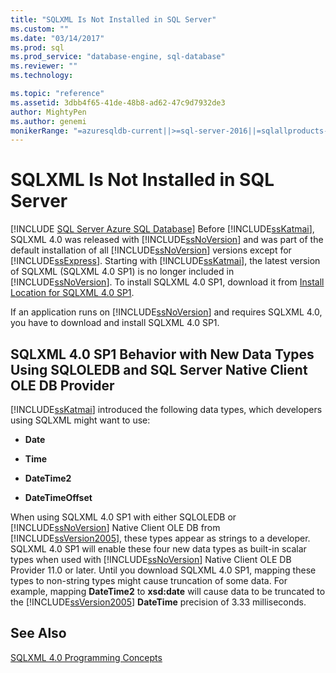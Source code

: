 ```yaml
---
title: "SQLXML Is Not Installed in SQL Server"
ms.custom: ""
ms.date: "03/14/2017"
ms.prod: sql
ms.prod_service: "database-engine, sql-database"
ms.reviewer: ""
ms.technology: 

ms.topic: "reference"
ms.assetid: 3dbb4f65-41de-48b8-ad62-47c9d7932de3
author: MightyPen
ms.author: genemi
monikerRange: "=azuresqldb-current||>=sql-server-2016||=sqlallproducts-allversions||>=sql-server-linux-2017||=azuresqldb-mi-current"
---
```

# SQLXML Is Not Installed in SQL Server
[!INCLUDE [SQL Server Azure SQL Database](../../includes/applies-to-version/sql-asdb.md)]
  Before [!INCLUDE[ssKatmai](../../includes/sskatmai-md.md)], SQLXML 4.0 was released with [!INCLUDE[ssNoVersion](../../includes/ssnoversion-md.md)] and was part of the default installation of all [!INCLUDE[ssNoVersion](../../includes/ssnoversion-md.md)] versions except for [!INCLUDE[ssExpress](../../includes/ssexpress-md.md)]. Starting with [!INCLUDE[ssKatmai](../../includes/sskatmai-md.md)], the latest version of SQLXML (SQLXML 4.0 SP1) is no longer included in [!INCLUDE[ssNoVersion](../../includes/ssnoversion-md.md)]. To install SQLXML 4.0 SP1, download it from [Install Location for SQLXML 4.0 SP1](https://www.microsoft.com/download/details.aspx?id=30403).  
  
 If an application runs on [!INCLUDE[ssNoVersion](../../includes/ssnoversion-md.md)] and requires SQLXML 4.0, you have to download and install SQLXML 4.0 SP1.  
  
## SQLXML 4.0 SP1 Behavior with New Data Types Using SQLOLEDB and SQL Server Native Client OLE DB Provider  
 [!INCLUDE[ssKatmai](../../includes/sskatmai-md.md)] introduced the following data types, which developers using SQLXML might want to use:  
  
-   **Date**  
  
-   **Time**  
  
-   **DateTime2**  
  
-   **DateTimeOffset**  
  
 When using SQLXML 4.0 SP1 with either SQLOLEDB or [!INCLUDE[ssNoVersion](../../includes/ssnoversion-md.md)] Native Client OLE DB from [!INCLUDE[ssVersion2005](../../includes/ssversion2005-md.md)], these types appear as strings to a developer. SQLXML 4.0 SP1 will enable these four new data types as built-in scalar types when used with [!INCLUDE[ssNoVersion](../../includes/ssnoversion-md.md)] Native Client OLE DB Provider 11.0 or later. Until you download SQLXML 4.0 SP1, mapping these types to non-string types might cause truncation of some data. For example, mapping **DateTime2** to **xsd:date** will cause data to be truncated to the [!INCLUDE[ssVersion2005](../../includes/ssversion2005-md.md)] **DateTime** precision of 3.33 milliseconds.  
  
## See Also  
 [SQLXML 4.0 Programming Concepts](../../relational-databases/sqlxml/sqlxml-4-0-programming-concepts.md)  
  
  
